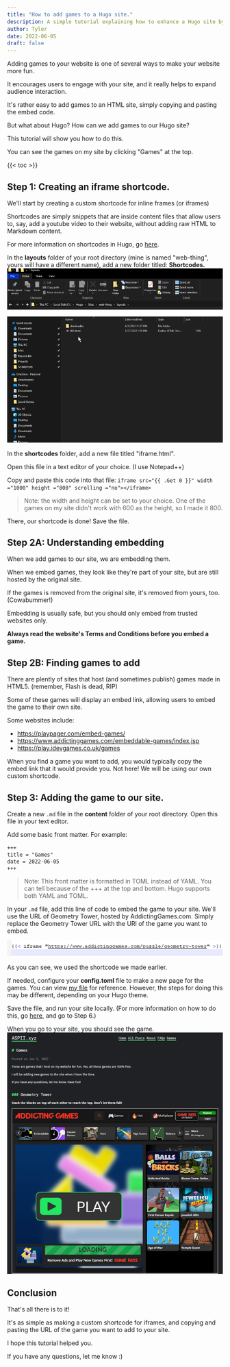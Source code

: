 ```yaml
---
title: "How to add games to a Hugo site."
description: A simple tutorial explaining how to enhance a Hugo site by adding interactive games.
author: Tyler
date: 2022-06-05
draft: false
---
```


Adding games to your website is one of several ways to make your website more fun.

It encourages users to engage with your site, and it really helps to expand audience interaction.

It's rather easy to add games to an HTML site, simply copying and pasting the embed code.

But what about Hugo? How can we add games to our Hugo site?

This tutorial will show you how to do this.

You can see the games on my site by clicking "Games" at the top.

{{< toc >}}


## Step 1: Creating an iframe shortcode.

We'll start by creating a custom shortcode for inline frames (or iframes)

Shortcodes are simply snippets that are inside content files that allow users to, say, add a youtube video to their website, without adding raw HTML to Markdown content.

For more information on shortcodes in Hugo, go [here](https://gohugo.io/content-management/shortcodes/).

In the **layouts** folder of your root directory (mine is named "web-thing", yours will have a different name), add a new folder titled: **Shortcodes.**
![](hugo_layouts.png)

In the **shortcodes** folder, add a new file titled "iframe.html".

Open this file in a text editor of your choice. (I use Notepad++)

Copy and paste this code into that file: `iframe src="{{ .Get 0 }}" width ="1000" height ="800" scrolling ="no"></iframe>`

> Note: the width and height can be set to your choice. One of the games on my site didn't work with 600 as the height, so I made it 800.

There, our shortcode is done! Save the file.

## Step 2A: Understanding embedding

When we add games to our site, we are embedding them.

When we embed games, they look like they're part of your site, but are still hosted by the original site.

If the games is removed from the original site, it's removed from yours, too. (Cowabummer!)

Embedding is usually safe, but you should only embed from trusted websites only.

**Always read the website's Terms and Conditions before you embed a game.**

## Step 2B: Finding games to add

There are plently of sites that host (and sometimes publish) games made in HTML5. (remember, Flash is dead, RIP)

Some of these games will display an embed link, allowing users to embed the game to their own site.

Some websites include:
* https://playpager.com/embed-games/
* https://www.addictinggames.com/embeddable-games/index.jsp
* https://play.idevgames.co.uk/games

When you find a game you want to add, you would typically copy the embed link that it would provide you. Not here! We will be using our own custom shortcode. 

## Step 3: Adding the game to our site.

Create a new `.md` file in the **content** folder of your root directory. Open this file in your text editor.

Add some basic front matter. For example:

```
+++
title = "Games"
date = 2022-06-05
+++
```
> Note: This front matter is formatted in TOML instead of YAML. You can tell because of the +++ at the top and bottom. Hugo supports both YAML and TOML.

In your `.md` file, add this line of code to embed the game to your site. We'll use the URL of Geometry Tower, hosted by AddictingGames.com.
Simply replace the Geometry Tower URL with the URl of the game you want to embed.

![](iframe_demo.png)

As you can see, we used the shortcode we made earlier.

If needed, configure your **config.toml** file to make a new page for the games. You can view [my file](https://github.com/autonot/aspii.xyz/blob/main/config.toml) for reference. However, the steps for doing this may be different, depending on your Hugo theme.

Save the file, and run your site locally. (For more information on how to do this, go [here](https://aspii.xyz/posts/hugo_tutorial/), and go to Step 6.)

When you go to your site, you should see the game.
![](geometry_tower.png)

## Conclusion

That's all there is to it!

It's as simple as making a custom shortcode for iframes, and copying and pasting the URL of the game you want to add to your site.

I hope this tutorial helped you.

If you have any questions, let me know :)



